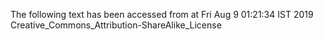 The following text has been accessed from at Fri Aug 9 01:21:34 IST 2019
Creative_Commons_Attribution-ShareAlike_License
